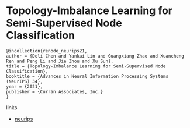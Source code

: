 # Topology-Imbalance Learning for Semi-Supervised Node Classification

```
@incollection{renode_neurips21,
author = {Deli Chen and Yankai Lin and Guangxiang Zhao and Xuancheng Ren and Peng Li and Jie Zhou and Xu Sun},
title = {Topology-Imbalance Learning for Semi-Supervised Node Classification},
booktitle = {Advances in Neural Information Processing Systems (NeurIPS) 34},
year = {2021},
publisher = {Curran Associates, Inc.}
}
```

links
- [neurips](https://neurips.cc/Conferences/2021/ScheduleMultitrack?event=26212)
